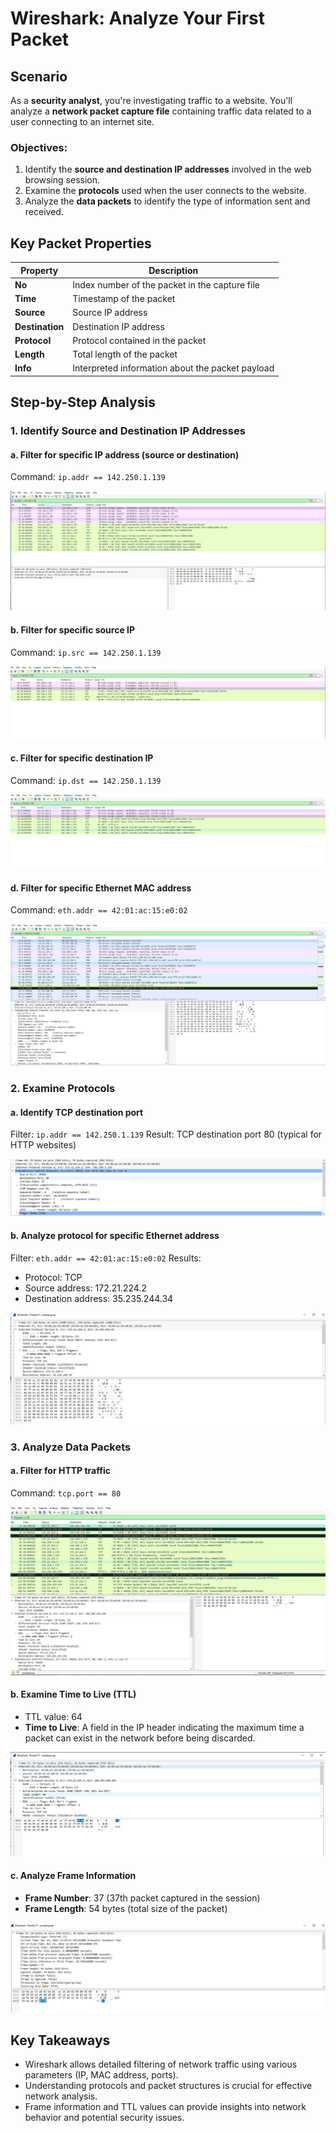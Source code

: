 # Wireshark: Analyze Your First Packet

## Scenario

As a **security analyst**, you're investigating traffic to a website. You'll analyze a **network packet capture file** containing traffic data related to a user connecting to an internet site.

### Objectives:
1. Identify the **source and destination IP addresses** involved in the web browsing session.
2. Examine the **protocols** used when the user connects to the website.
3. Analyze the **data packets** to identify the type of information sent and received.

## Key Packet Properties

| Property | Description |
|----------|-------------|
| **No** | Index number of the packet in the capture file |
| **Time** | Timestamp of the packet |
| **Source** | Source IP address |
| **Destination** | Destination IP address |
| **Protocol** | Protocol contained in the packet |
| **Length** | Total length of the packet |
| **Info** | Interpreted information about the packet payload |

## Step-by-Step Analysis

### 1. Identify Source and Destination IP Addresses

#### a. Filter for specific IP address (source or destination)
Command: `ip.addr == 142.250.1.139`

![IP Address Filter](https://raw.githubusercontent.com/alanslzrr/cybersecurity-lab/main/assets/6.2A.png)

#### b. Filter for specific source IP
Command: `ip.src == 142.250.1.139`

![Source IP Filter](https://raw.githubusercontent.com/alanslzrr/cybersecurity-lab/main/assets/6.2C.png)

#### c. Filter for specific destination IP
Command: `ip.dst == 142.250.1.139`

![Destination IP Filter](https://raw.githubusercontent.com/alanslzrr/cybersecurity-lab/main/assets/6.2D.png)

#### d. Filter for specific Ethernet MAC address
Command: `eth.addr == 42:01:ac:15:e0:02`

![Ethernet MAC Filter](https://raw.githubusercontent.com/alanslzrr/cybersecurity-lab/main/assets/6.2F.png)

### 2. Examine Protocols

#### a. Identify TCP destination port
Filter: `ip.addr == 142.250.1.139`
Result: TCP destination port 80 (typical for HTTP websites)

![TCP Port 80](https://raw.githubusercontent.com/alanslzrr/cybersecurity-lab/main/assets/6.2G.png)

#### b. Analyze protocol for specific Ethernet address
Filter: `eth.addr == 42:01:ac:15:e0:02`
Results:
- Protocol: TCP
- Source address: 172.21.224.2
- Destination address: 35.235.244.34

![Protocol Analysis](https://raw.githubusercontent.com/alanslzrr/cybersecurity-lab/main/assets/6.2I.png)

### 3. Analyze Data Packets

#### a. Filter for HTTP traffic
Command: `tcp.port == 80`

![HTTP Traffic Filter](https://raw.githubusercontent.com/alanslzrr/cybersecurity-lab/main/assets/6.2J.png)

#### b. Examine Time to Live (TTL)
- TTL value: 64
- **Time to Live**: A field in the IP header indicating the maximum time a packet can exist in the network before being discarded.

![Time to Live](https://raw.githubusercontent.com/alanslzrr/cybersecurity-lab/main/assets/6.2K.png)

#### c. Analyze Frame Information
- **Frame Number**: 37 (37th packet captured in the session)
- **Frame Length**: 54 bytes (total size of the packet)

![Frame Information](https://raw.githubusercontent.com/alanslzrr/cybersecurity-lab/main/assets/6.2L.png)

## Key Takeaways

- Wireshark allows detailed filtering of network traffic using various parameters (IP, MAC address, ports).
- Understanding protocols and packet structures is crucial for effective network analysis.
- Frame information and TTL values can provide insights into network behavior and potential security issues.